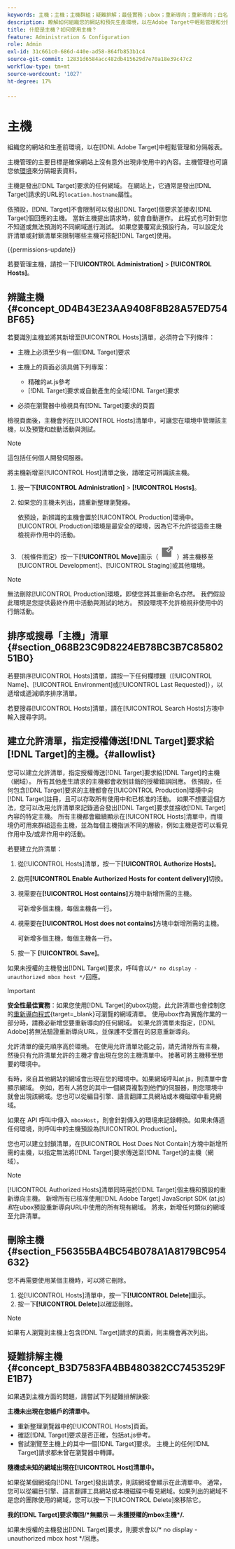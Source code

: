 ```yaml
---
keywords: 主機；主機；主機群組；疑難排解；最佳實務；ubox；重新導向；重新導向；白名單；允許清單；黑名單；封鎖清單
description: 瞭解如何組織您的網站和預先生產環境，以在Adobe Target中輕鬆管理和分開的報表。
title: 什麼是主機？如何使用主機？
feature: Administration & Configuration
role: Admin
exl-id: 31c661c0-686d-440e-ad58-864fb853b1c4
source-git-commit: 12831d6584acc482db415629d7e70a18e39c47c2
workflow-type: tm+mt
source-wordcount: '1027'
ht-degree: 17%

---
```


# 主機

組織您的網站和生產前環境，以在[!DNL Adobe Target]中輕鬆管理和分隔報表。

主機管理的主要目標是確保網站上沒有意外出現非使用中的內容。主機管理也可讓您依[環境](/help/main/administrating-target/environments.md)來分隔報表資料。

主機是發出[!DNL Target]要求的任何網域。 在網站上，它通常是發出[!DNL Target]請求的URL的`location.hostname`屬性。

依預設，[!DNL Target]不會限制可以發出[!DNL Target]個要求並接收[!DNL Target]個回應的主機。 當新主機提出請求時，就會自動運作。 此程式也可針對您不知道或無法預測的不同網域進行測試。 如果您要覆寫此預設行為，可以設定允許清單或封鎖清單來限制哪些主機可搭配[!DNL Target]使用。

{{permissions-update}}

若要管理主機，請按一下&#x200B;**[!UICONTROL Administration]** > **[!UICONTROL Hosts]**。

## 辨識主機 {#concept_0D4B43E23AA9408F8B28A57ED754BF65}

若要識別主機並將其新增至[!UICONTROL Hosts]清單，必須符合下列條件：

* 主機上必須至少有一個[!DNL Target]要求
* 主機上的頁面必須具備下列專案：

   * 精確的at.js參考
   * [!DNL Target]要求或自動產生的全域[!DNL Target]要求

* 必須在瀏覽器中檢視具有[!DNL Target]要求的頁面

檢視頁面後，主機會列在[!UICONTROL Hosts]清單中，可讓您在環境中管理該主機，以及預覽和啟動活動與測試。

>[!NOTE]
>
>這包括任何個人開發伺服器。

將主機新增至[!UICONTROL Host]清單之後，請確定可辨識該主機。

1. 按一下&#x200B;**[!UICONTROL Administration]** > **[!UICONTROL Hosts]**。
1. 如果您的主機未列出，請重新整理瀏覽器。

   依預設，新辨識的主機會置於[!UICONTROL Production]環境中。 [!UICONTROL Production]環境是最安全的環境，因為它不允許從這些主機檢視非作用中的活動。

1. （視條件而定）按一下&#x200B;**[!UICONTROL Move]**&#x200B;圖示（ ![移動圖示](/help/main/administrating-target/assets/icon-move.png) ）將主機移至[!UICONTROL Development]、[!UICONTROL Staging]或其他環境。

>[!NOTE]
>
>無法刪除[!UICONTROL Production]環境，即使您將其重新命名亦然。 我們假設此環境是您提供最終作用中活動與測試的地方。 預設環境不允許檢視非使用中的行銷活動。

## 排序或搜尋「主機」清單 {#section_068B23C9D8224EB78BC3B7C8580251B0}

若要排序[!UICONTROL Hosts]清單，請按一下任何欄標題（[!UICONTROL Name]、[!UICONTROL Environment]或[!UICONTROL Last Requested]），以遞增或遞減順序排序清單。

若要搜尋[!UICONTROL Hosts]清單，請在[!UICONTROL Search Hosts]方塊中輸入搜尋字詞。

## 建立允許清單，指定授權傳送[!DNL Target]要求給[!DNL Target]的主機。{#allowlist}

您可以建立允許清單，指定授權傳送[!DNL Target]要求給[!DNL Target]的主機（網域）。 所有其他產生請求的主機都會收到註銷的授權錯誤回應。 依預設，任何包含[!DNL Target]要求的主機都會在[!UICONTROL Production]環境中向[!DNL Target]註冊，且可以存取所有使用中和已核准的活動。 如果不想要這個方法，您可以改用允許清單來記錄適合發出[!DNL Target]要求並接收[!DNL Target]內容的特定主機。 所有主機都會繼續顯示在[!UICONTROL Hosts]清單中，而環境仍可用來群組這些主機，並為每個主機指派不同的層級，例如主機是否可以看見作用中及/或非作用中的活動。

若要建立允許清單：

1. 從[!UICONTROL Hosts]清單，按一下&#x200B;**[!UICONTROL Authorize Hosts]**。
1. 啟用&#x200B;**[!UICONTROL Enable Authorized Hosts for content delivery]**&#x200B;切換。
1. 視需要在&#x200B;**[!UICONTROL Host contains]**&#x200B;方塊中新增所需的主機。

   可新增多個主機，每個主機各一行。

1. 視需要在&#x200B;**[!UICONTROL Host does not contains]**&#x200B;方塊中新增所需的主機。

   可新增多個主機，每個主機各一行。

1. 按一下 **[!UICONTROL Save]**。

如果未授權的主機發出[!DNL Target]要求，呼叫會以`/* no display - unauthorized mbox host */`回應。

>[!IMPORTANT]
>
>**安全性最佳實務**：如果您使用[!DNL Target]的ubox功能，此允許清單也會控制您的[重新導向程式](https://experienceleague.adobe.com/docs/target-dev/developer/implement-email/working-with-redirectors.html?lang=zh-Hant){target=_blank}可瀏覽的網域清單。 使用ubox作為實施作業的一部分時，請務必新增您要重新導向的任何網域。 如果允許清單未指定，[!DNL Adobe]將無法驗證重新導向URL，並保護不受潛在的惡意重新導向。
>
>允許清單的優先順序高於環境。 在使用允許清單功能之前，請先清除所有主機，然後只有允許清單允許的主機才會出現在您的主機清單中。 接著可將主機移至想要的環境中。

有時，來自其他網站的網域會出現在您的環境中。如果網域呼叫at.js，則清單中會顯示網域。 例如，若有人將您的其中一個網頁複製到他們的伺服器，則您環境中就會出現該網域。您也可以從編目引擎、語言翻譯工具網站或本機磁碟中看見網域。

如果在 API 呼叫中傳入 `mboxHost`，則會針對傳入的環境來記錄轉換。如果未傳遞任何環境，則呼叫中的主機預設為[!UICONTROL Production]。

您也可以建立封鎖清單，在[!UICONTROL Host Does Not Contain]方塊中新增所需的主機，以指定無法將[!DNL Target]要求傳送至[!DNL Target]的主機（網域）。

>[!NOTE]
>
>[!UICONTROL Authorized Hosts]清單同時用於[!DNL Target]個主機和預設的重新導向主機。 新增所有已核准使用[!DNL Adobe Target] JavaScript SDK (at.js) *和*&#x200B;在ubox預設重新導向URL中使用的所有現有網域。 將來，新增任何類似的網域至允許清單。

## 刪除主機 {#section_F56355BA4BC54B078A1A8179BC954632}

您不再需要使用某個主機時，可以將它刪除。

1. 從[!UICONTROL Hosts]清單中，按一下&#x200B;**[!UICONTROL Delete]**&#x200B;圖示。
1. 按一下&#x200B;**[!UICONTROL Delete]**&#x200B;以確認刪除。

>[!NOTE]
>
>如果有人瀏覽到主機上包含[!DNL Target]請求的頁面，則主機會再次列出。

## 疑難排解主機 {#concept_B3D7583FA4BB480382CC7453529FE1B7}

如果遇到主機方面的問題，請嘗試下列疑難排解訣竅:

**主機未出現在您帳戶的清單中。**

* 重新整理瀏覽器中的[!UICONTROL Hosts]頁面。
* 確認[!DNL Target]要求是否正確，包括at.js參考。
* 嘗試瀏覽至主機上的其中一個[!DNL Target]要求。 主機上的任何[!DNL Target]請求都未曾在瀏覽器中轉譯。

**隨機或未知的網域出現在[!UICONTROL Host]清單中。**

如果從某個網域向[!DNL Target]發出請求，則該網域會顯示在此清單中。 通常，您可以從編目引擎、語言翻譯工具網站或本機磁碟中看見網域。如果列出的網域不是您的團隊使用的網域，您可以按一下[!UICONTROL Delete]來移除它。

**我的[!DNL Target]要求傳回/&#42;無顯示 — 未獲授權的mbox主機&#42;/.**

如果未授權的主機發出[!DNL Target]要求，則要求會以/&#42; no display - unauthorized mbox host &#42;/回應。
